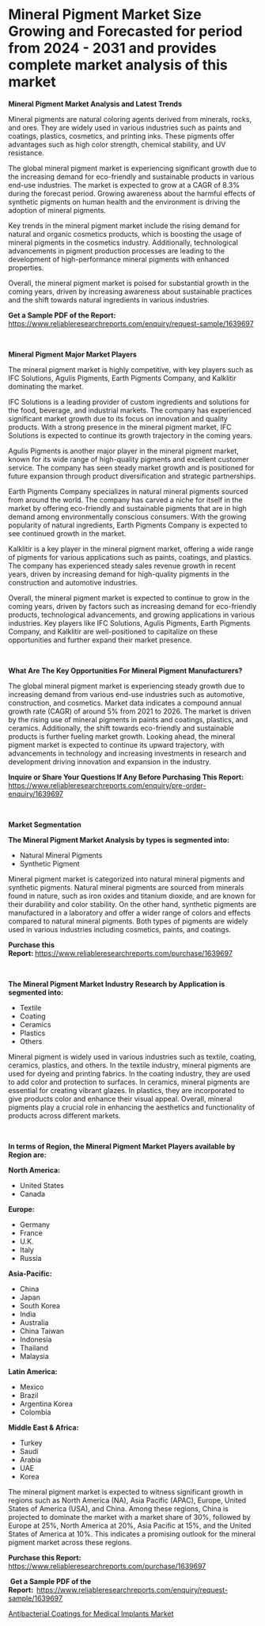 <p><h1>Mineral Pigment Market Size Growing and Forecasted for period from 2024 - 2031 and provides complete market analysis of this market</h1></p><p><strong>Mineral Pigment Market Analysis and Latest Trends</strong></p>
<p><p>Mineral pigments are natural coloring agents derived from minerals, rocks, and ores. They are widely used in various industries such as paints and coatings, plastics, cosmetics, and printing inks. These pigments offer advantages such as high color strength, chemical stability, and UV resistance.</p><p>The global mineral pigment market is experiencing significant growth due to the increasing demand for eco-friendly and sustainable products in various end-use industries. The market is expected to grow at a CAGR of 8.3% during the forecast period. Growing awareness about the harmful effects of synthetic pigments on human health and the environment is driving the adoption of mineral pigments.</p><p>Key trends in the mineral pigment market include the rising demand for natural and organic cosmetics products, which is boosting the usage of mineral pigments in the cosmetics industry. Additionally, technological advancements in pigment production processes are leading to the development of high-performance mineral pigments with enhanced properties.</p><p>Overall, the mineral pigment market is poised for substantial growth in the coming years, driven by increasing awareness about sustainable practices and the shift towards natural ingredients in various industries.</p></p>
<p><strong>Get a Sample PDF of the Report:&nbsp;</strong> <a href="https://www.reliableresearchreports.com/enquiry/request-sample/1639697">https://www.reliableresearchreports.com/enquiry/request-sample/1639697</a></p>
<p>&nbsp;</p>
<p><strong>Mineral Pigment Major Market Players</strong></p>
<p><p>The mineral pigment market is highly competitive, with key players such as IFC Solutions, Agulis Pigments, Earth Pigments Company, and Kalklitir dominating the market. </p><p>IFC Solutions is a leading provider of custom ingredients and solutions for the food, beverage, and industrial markets. The company has experienced significant market growth due to its focus on innovation and quality products. With a strong presence in the mineral pigment market, IFC Solutions is expected to continue its growth trajectory in the coming years.</p><p>Agulis Pigments is another major player in the mineral pigment market, known for its wide range of high-quality pigments and excellent customer service. The company has seen steady market growth and is positioned for future expansion through product diversification and strategic partnerships.</p><p>Earth Pigments Company specializes in natural mineral pigments sourced from around the world. The company has carved a niche for itself in the market by offering eco-friendly and sustainable pigments that are in high demand among environmentally conscious consumers. With the growing popularity of natural ingredients, Earth Pigments Company is expected to see continued growth in the market.</p><p>Kalklitir is a key player in the mineral pigment market, offering a wide range of pigments for various applications such as paints, coatings, and plastics. The company has experienced steady sales revenue growth in recent years, driven by increasing demand for high-quality pigments in the construction and automotive industries.</p><p>Overall, the mineral pigment market is expected to continue to grow in the coming years, driven by factors such as increasing demand for eco-friendly products, technological advancements, and growing applications in various industries. Key players like IFC Solutions, Agulis Pigments, Earth Pigments Company, and Kalklitir are well-positioned to capitalize on these opportunities and further expand their market presence.</p></p>
<p>&nbsp;</p>
<p><strong>What Are The Key Opportunities For Mineral Pigment Manufacturers?</strong></p>
<p><p>The global mineral pigment market is experiencing steady growth due to increasing demand from various end-use industries such as automotive, construction, and cosmetics. Market data indicates a compound annual growth rate (CAGR) of around 5% from 2021 to 2026. The market is driven by the rising use of mineral pigments in paints and coatings, plastics, and ceramics. Additionally, the shift towards eco-friendly and sustainable products is further fueling market growth. Looking ahead, the mineral pigment market is expected to continue its upward trajectory, with advancements in technology and increasing investments in research and development driving innovation and expansion in the industry.</p></p>
<p><strong>Inquire or Share Your Questions If Any Before Purchasing This Report:</strong> <a href="https://www.reliableresearchreports.com/enquiry/pre-order-enquiry/1639697">https://www.reliableresearchreports.com/enquiry/pre-order-enquiry/1639697</a></p>
<p>&nbsp;</p>
<p><strong>Market Segmentation</strong></p>
<p><strong>The Mineral Pigment Market Analysis by types is segmented into:</strong></p>
<p><ul><li>Natural Mineral Pigments</li><li>Synthetic Pigment</li></ul></p>
<p><p>Mineral pigment market is categorized into natural mineral pigments and synthetic pigments. Natural mineral pigments are sourced from minerals found in nature, such as iron oxides and titanium dioxide, and are known for their durability and color stability. On the other hand, synthetic pigments are manufactured in a laboratory and offer a wider range of colors and effects compared to natural mineral pigments. Both types of pigments are widely used in various industries including cosmetics, paints, and coatings.</p></p>
<p><strong>Purchase this Report:&nbsp;</strong><a href="https://www.reliableresearchreports.com/purchase/1639697">https://www.reliableresearchreports.com/purchase/1639697</a></p>
<p>&nbsp;</p>
<p><strong>The Mineral Pigment Market Industry Research by Application is segmented into:</strong></p>
<p><ul><li>Textile</li><li>Coating</li><li>Ceramics</li><li>Plastics</li><li>Others</li></ul></p>
<p><p>Mineral pigment is widely used in various industries such as textile, coating, ceramics, plastics, and others. In the textile industry, mineral pigments are used for dyeing and printing fabrics. In the coating industry, they are used to add color and protection to surfaces. In ceramics, mineral pigments are essential for creating vibrant glazes. In plastics, they are incorporated to give products color and enhance their visual appeal. Overall, mineral pigments play a crucial role in enhancing the aesthetics and functionality of products across different markets.</p></p>
<p>&nbsp;</p>
<p><strong>In terms of Region, the Mineral Pigment Market Players available by Region are:</strong></p>
<p>
    <p> <strong> North America: </strong>
        <ul>
            <li>United States</li>
            <li>Canada</li>
        </ul>
        </p> 
    <p> <strong> Europe: </strong>
        <ul>
            <li>Germany</li>
            <li>France</li>
            <li>U.K.</li>
            <li>Italy</li>
            <li>Russia</li>
        </ul>
        </p> 
    <p> <strong> Asia-Pacific: </strong>
        <ul>
            <li>China</li>
            <li>Japan</li>
            <li>South Korea</li>
            <li>India</li>
            <li>Australia</li>
            <li>China Taiwan</li>
            <li>Indonesia</li>
            <li>Thailand</li>
            <li>Malaysia</li>
        </ul>
        </p> 
    <p> <strong> Latin America: </strong>
        <ul>
            <li>Mexico</li>
            <li>Brazil</li>
            <li>Argentina Korea</li>
            <li>Colombia</li>
        </ul>
        </p> 
    <p> <strong> Middle East & Africa: </strong>
        <ul>
            <li>Turkey</li>
            <li>Saudi</li>
            <li>Arabia</li>
            <li>UAE</li>
            <li>Korea</li>
        </ul>
    </p>
    </p>
<p><p>The mineral pigment market is expected to witness significant growth in regions such as North America (NA), Asia Pacific (APAC), Europe, United States of America (USA), and China. Among these regions, China is projected to dominate the market with a market share of 30%, followed by Europe at 25%, North America at 20%, Asia Pacific at 15%, and the United States of America at 10%. This indicates a promising outlook for the mineral pigment market across these regions.</p></p>
<p><strong>Purchase this Report: </strong><a href="https://www.reliableresearchreports.com/purchase/1639697">https://www.reliableresearchreports.com/purchase/1639697</a></p>
<p>&nbsp;<strong>Get a Sample PDF of the Report:&nbsp;&nbsp;</strong><a href="https://www.reliableresearchreports.com/enquiry/request-sample/1639697">https://www.reliableresearchreports.com/enquiry/request-sample/1639697</a></p>
<p><strong></strong></p>
<p><p><a href="https://funky-papaya-cf4.notion.site/Antibacterial-Coatings-for-Medical-Implants-Market-Research-Report-Unlocks-Analysis-on-the-Market-Fi-fb9410881b784e579069a8bf8ecf49af">Antibacterial Coatings for Medical Implants Market</a></p></p>